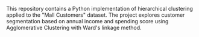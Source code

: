 This repository contains a Python implementation of hierarchical clustering applied to the "Mall Customers" dataset. The project explores customer segmentation based on annual income and spending score using Agglomerative Clustering with Ward's linkage method.
